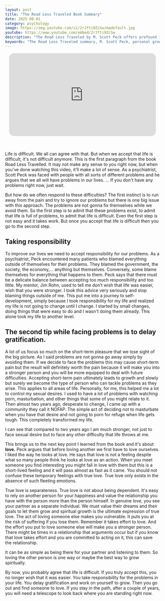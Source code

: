 ```yaml
---
layout: post
title: "The Road Less Traveled Book Summary"
date: 2025-08-01
category: psychology
image: https://img.youtube.com/vi/2rJfti9ZcSw/mqdefault.jpg
youtube: https://www.youtube.com/embed/2rJfti9ZcSw
description: "The Road Less Traveled by M. Scott Peck offers profound insights on personal growth, responsibility, delayed gratification, and the true meaning of love."
keywords: "The Road Less Traveled summary, M. Scott Peck, personal growth, self-discipline, responsibility, delayed gratification, psychology of love, spiritual growth, book summary"
---
```


<div style="display: flex; justify-content: center; margin-bottom: 20px;">
  <div style="aspect-ratio: 16 / 9; width: 95%; max-width: 700px; position: relative;">
    <iframe 
      src="https://www.youtube.com/embed/2rJfti9ZcSw"
      title="YouTube video player"
      allowfullscreen
      frameborder="0"
      style="position: absolute; inset: 0; width: 100%; height: 100%; border-radius: 16px;">
    </iframe>
  </div>
</div>

<div style="height: 15px;"></div>
<!-- ..................................................................... -->

Life is difficult. We all can agree with that. But when we accept that life is difficult, it's not difficult anymore. This is the first paragraph from the book Road Less Travelled. It may not make any sense to you right now, but when you've done watching this video, it’ll make a lot of sense. As a psychiatrist, Scott Peck was faced with people with all sorts of different problems and he argues that we all will have problems in our lives. … If you don't have any problems right now, just wait.

But how do we often respond to these difficulties? The first instinct is to run away from the pain and try to ignore our problems but there is one big issue with this approach. The problems are not gonna fix themselves while we avoid them. So the first step is to admit that these problems exist, to admit that life is full of problems, to admit that life is difficult. Even the first step is not easy and it takes work. But once you accept that life is difficult then you go to the second step.


## Taking responsibility

To improve our lives we need to accept responsibility for our problems. As a psychiatrist, Peck encountered many patients who blamed everything outside of themselves for their problems. They blamed the government, the society, the economy,… anything but themselves. Conversely, some blame themselves for everything that happens to them. Peck says that there must be a delicate balance between accepting too much responsibility and too little. My mentor, Jim Rohn, used to tell me don’t wish that life was easier, wish that you were stronger. I took this advice very seriously and stop blaming things outside of me. This put me into a journey to self-development, simply because I took responsibility for my life and realized my life is not going to change until I change. I started by small changes, doing things that were easy to do and I wasn't doing them already. This alone took my life to another level.

## The second tip while facing problems is to delay gratification.


 A lot of us focus so much on the short-term pleasure that we lose sight of the big picture. As I said problems are not gonna go away simply by avoiding them. If we decide to face the problems this may cause short-term pain but the result will definitely worth the pain because it will make you into a stronger person and you will be more equipped to deal with future difficulties. Accepting short-term pain ultimately leads to growth and slowly but surely we become the type of person who can tackle problems as they arise. This applies to all areas of life. Personally, for me, this helped me a lot to control my sexual desires. I used to have a lot of problems with watching porn, masturbation, and other things that some of you might relate to it. Then almost two years ago, desperate to change, I came up with a community they call it NOFAP. The simple act of deciding not to masturbate when you have that desire and not going to porn for refuge when life gets tough. This completely transformed my life. 

I can see that compared to two years ago I am much stronger, not just to face sexual desire but to face any other difficulty that life throws at me.


This brings us to the next key point I learned from the book and it's about **love.** Peck argues that before loving another we first have to love ourselves. I liked the way he looks at love. He says that love is not a feeling despite what so many people think he looks at love as an action. When you meet someone you find interesting you might fall in love with them but this is a short-lived feeling and it will pass almost as fast as it came. You should not confuse these temporary feelings with true love. True love only exists in the absence of such fleeting emotions.


True love is separateness. True love is not about being dependent. It's easy to rely on another person for your happiness and value the relationship you have with the person more than the person himself. In genuine love, you see your partner as a separate individual. We must value their dreams and their goals to let them grow and spiritual growth is the ultimate expression of true love. The act of loving someone else makes you vulnerable. It puts you at the risk of suffering if you lose them. Remember it takes effort to love. And the effort you put to love someone else will make you a stronger person. There might be times in a relationship that arguments occur but if you know that love takes effort and you are committed to acting on it, this can save the relationship. 


It can be as simple as being there for your partner and listening to them. So loving the other person is one way or maybe the best way to grow spiritually.


By now, you probably agree that life is difficult. If you truly accept this, you no longer wish that it was easier. You take responsibility for the problems in your life. You delay gratification and work on yourself to grow. Then you go out and find someone to love. If you stay in the path, after a couple of years, you will need a telescope to look back where you are standing right now. 



